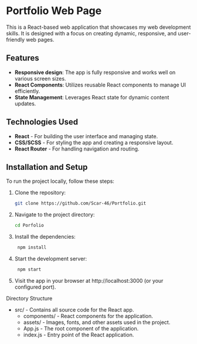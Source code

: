 # Portfolio Web Page

This is a React-based web application that showcases my web development skills. It is designed with a focus on creating dynamic, responsive, and user-friendly web pages.

## Features

- **Responsive design**: The app is fully responsive and works well on various screen sizes.
- **React Components**: Utilizes reusable React components to manage UI efficiently.
- **State Management**: Leverages React state for dynamic content updates.

## Technologies Used

- **React** - For building the user interface and managing state.
- **CSS/SCSS** - For styling the app and creating a responsive layout.
- **React Router** - For handling navigation and routing.

## Installation and Setup

To run the project locally, follow these steps:

1. Clone the repository:
   ```bash
   git clone https://github.com/Scar-46/Portfolio.git
    ```

2. Navigate to the project directory:
    ```bash
    cd Porfolio
    ```

3. Install the dependencies:
   ```bash
    npm install
    ```

4. Start the development server:
   ```bash
    npm start
    ```
5. Visit the app in your browser at http://localhost:3000 (or your configured port).

Directory Structure
- src/ - Contains all source code for the React app.
    - components/ - React components for the application.
    - assets/ - Images, fonts, and other assets used in the project.
    - App.js - The root component of the application.
    - index.js - Entry point of the React application.